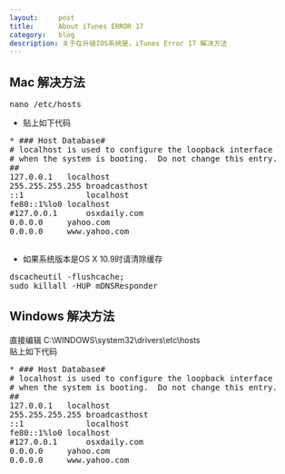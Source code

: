 ```yaml
---
layout:     post
title:      About iTunes ERROR 17
category:   blog
description: 关于在升级IOS系统是，iTunes Error 17 解决方法
---
```

## Mac 解决方法
<pre class="prettyprint">nano /etc/hosts</pre>
* 贴上如下代码


<pre class="prettyprint">
* ### Host Database#
# localhost is used to configure the loopback interface
# when the system is booting.  Do not change this entry.
##
127.0.0.1	localhost
255.255.255.255	broadcasthost
::1             localhost 
fe80::1%lo0	localhost
#127.0.0.1      osxdaily.com
0.0.0.0		yahoo.com
0.0.0.0		www.yahoo.com

</pre>

* 如果系统版本是OS X 10.9时请清除缓存

<pre class="prettyprint">
dscacheutil -flushcache;
sudo killall -HUP mDNSResponder
</pre>

## Windows 解决方法

直接编辑  C:\WINDOWS\system32\drivers\etc\hosts   
贴上如下代码

<pre class="prettyprint">
* ### Host Database#
# localhost is used to configure the loopback interface
# when the system is booting.  Do not change this entry.
##
127.0.0.1	localhost
255.255.255.255	broadcasthost
::1             localhost 
fe80::1%lo0	localhost
#127.0.0.1      osxdaily.com
0.0.0.0		yahoo.com
0.0.0.0		www.yahoo.com

</pre>